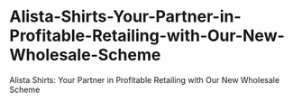 # Alista-Shirts-Your-Partner-in-Profitable-Retailing-with-Our-New-Wholesale-Scheme
Alista Shirts: Your Partner in Profitable Retailing with Our New Wholesale Scheme
